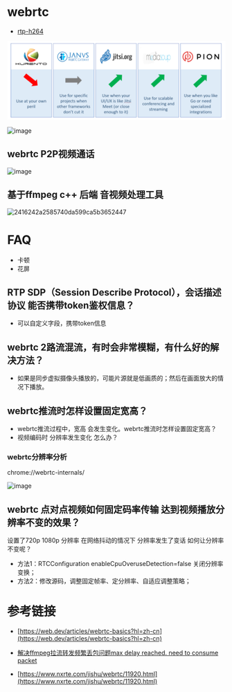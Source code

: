 # webrtc

- [rtp-h264](/webrtc/rtp-h264.md)

![webrt-opensource](./webrtc-opensource.png)

![image](https://github.com/user-attachments/assets/8b2f5517-7c18-43da-88ce-5be8261dc5ec)


## webrtc P2P视频通话

![image](https://github.com/cherishman2005/rtc/assets/17688273/34d3aa73-db48-4d91-9305-62c03200da85)

## 基于ffmpeg c++ 后端 音视频处理工具

![2416242a2585740da599ca5b3652447](https://github.com/cherishman2005/rtc/assets/17688273/e383e51c-633c-448a-a16e-8126e25b3ca9)

# FAQ

* 卡顿
* 花屏

## RTP SDP（Session Describe Protocol），会话描述协议 能否携带token鉴权信息？

* 可以自定义字段，携带token信息

## webrtc 2路流混流，有时会非常模糊，有什么好的解决方法？

* 如果是同步虚拟摄像头播放的，可能片源就是低画质的；然后在画面放大的情况下播放。

## webrtc推流时怎样设置固定宽高？

* webrtc推流过程中，宽高 会发生变化。webrtc推流时怎样设置固定宽高？
* 视频编码时 分辨率发生变化 怎么办？

### webrtc分辨率分析

chrome://webrtc-internals/

![image](https://github.com/user-attachments/assets/0343e15d-becc-487e-b0df-f6e99f325131)

## webrtc 点对点视频如何固定码率传输 达到视频播放分辨率不变的效果？

设置了720p 1080p 分辨率 在网络抖动的情况下 分辨率发生了变话 如何让分辨率不变呢？

* 方法1：RTCConfiguration enableCpuOveruseDetection=false 关闭分辨率变换；
* 方法2：修改源码，调整固定帧率、定分辨率、自适应调整策略；


# 参考链接

- [https://web.dev/articles/webrtc-basics?hl=zh-cn](https://web.dev/articles/webrtc-basics?hl=zh-cn)

- [解决ffmpeg拉流转发频繁丢包问题max delay reached. need to consume packet](https://www.cnblogs.com/tc310/p/11218236.html)

- [https://www.nxrte.com/jishu/webrtc/11920.html](https://www.nxrte.com/jishu/webrtc/11920.html)
